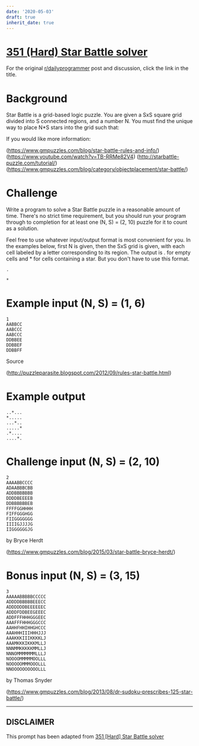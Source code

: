 ```yaml
---
date: '2020-05-03'
draft: true
inherit_date: true
---
```


# [351 (Hard) Star Battle solver](https://www.reddit.com/r/dailyprogrammer/comments/7xyi2w/20180216_challenge_351_hard_star_battle_solver/)

For the original [r/dailyprogrammer](https://www.reddit.com/r/dailyprogrammer/) post and discussion, click the link in the title.

# Background
Star Battle is a grid-based logic puzzle. You are given a SxS square grid divided into S connected regions, and a number N. You must find the unique way to place N*S stars into the grid such that:

If you would like more information:

(https://www.gmpuzzles.com/blog/star-battle-rules-and-info/)
(https://www.youtube.com/watch?v=TB-RRMe82V4)
(http://starbattle-puzzle.com/tutorial/)
(https://www.gmpuzzles.com/blog/category/objectplacement/star-battle/)
# Challenge
Write a program to solve a Star Battle puzzle in a reasonable amount of time. There's no strict time requirement, but you should run your program through to completion for at least one (N, S) = (2, 10) puzzle for it to count as a solution.

Feel free to use whatever input/output format is most convenient for you. In the examples below, first N is given, then the SxS grid is given, with each cell labeled by a letter corresponding to its region. The output is . for empty cells and * for cells containing a star. But you don't have to use this format.


```
.
```

```
*
```
# Example input (N, S) = (1, 6)

```
1
AABBCC
AABCCC
AABCCC
DDBBEE
DDBBEF
DDBBFF
```
Source

(http://puzzleparasite.blogspot.com/2012/09/rules-star-battle.html)
# Example output

```
..*...
*.....
...*..
.....*
.*....
....*.
```
# Challenge input (N, S) = (2, 10)

```
2
AAAABBCCCC
ADAABBBCBB
ADDBBBBBBB
DDDDBEEEEB
DDBBBBBBEB
FFFFGGHHHH
FIFFGGGHGG
FIIGGGGGGG
IIIIGJJJJG
IIGGGGGGJG
```
by Bryce Herdt

(https://www.gmpuzzles.com/blog/2015/03/star-battle-bryce-herdt/)
# Bonus input (N, S) = (3, 15)

```
3
AAAAABBBBBCCCCC
ADDDDBBBBBEEECC
ADDDDDDBEEEEEEC
ADDDFDDBEEGEEEC
ADDFFFHHHGGGEEC
AAAFFFHHHGGGCCC
AAHHFHHIHHGHCCC
AAAHHHIIIHHHJJJ
AAAKKKIIIKKKKLJ
AAAMKKKIKKKMLLJ
NNNMMKKKKKMMLLJ
NNNOMMMMMMMLLLJ
NOOOOMMMMMOOLLL
NOOOOOMMMOOOLLL
NNOOOOOOOOOOLLL
```
by Thomas Snyder

(https://www.gmpuzzles.com/blog/2013/08/dr-sudoku-prescribes-125-star-battle/)

----
## **DISCLAIMER**
This prompt has been adapted from [351 [Hard] Star Battle solver](https://www.reddit.com/r/dailyprogrammer/comments/7xyi2w/20180216_challenge_351_hard_star_battle_solver/)
